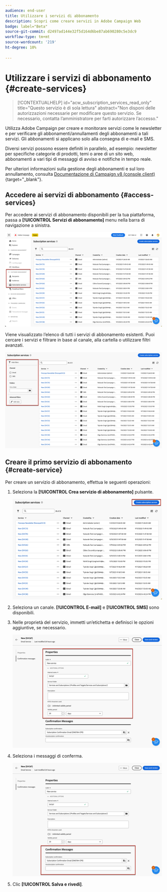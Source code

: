 ```yaml
---
audience: end-user
title: Utilizzare i servizi di abbonamento
description: Scopri come creare servizi in Adobe Campaign Web
badge: label="Beta"
source-git-commit: d2497ad144e32f5d164d6be87ab690280c5e3dc9
workflow-type: tm+mt
source-wordcount: '219'
ht-degree: 10%

---
```



# Utilizzare i servizi di abbonamento {#create-services}

>[!CONTEXTUALHELP]
>id="acw_subscription_services_read_only"
>title="Questo servizio è di sola lettura"
>abstract="Non disponi delle autorizzazioni necessarie per modificare questo servizio. Se necessario, contatta l’amministratore per farti autorizzare l’accesso."

Utilizza Adobe Campaign per creare e monitorare servizi come le newsletter e per verificare gli abbonamenti/annullamenti degli abbonamenti a tali servizi. Gli abbonamenti si applicano solo alla consegna di e-mail e SMS.

Diversi servizi possono essere definiti in parallelo, ad esempio: newsletter per specifiche categorie di prodotti, temi o aree di un sito web, abbonamenti a vari tipi di messaggi di avviso e notifiche in tempo reale.

Per ulteriori informazioni sulla gestione degli abbonamenti e sul loro annullamento, consulta [Documentazione di Campaign v8 (console client)](https://experienceleague.adobe.com/docs/campaign/campaign-v8/audience/subscriptions.html){target="_blank"}.

## Accedere ai servizi di abbonamento {#access-services}

Per accedere ai servizi di abbonamento disponibili per la tua piattaforma, passa a **[!UICONTROL Servizi di abbonamento]** menu nella barra di navigazione a sinistra.

![](assets/service-list.png)

Viene visualizzato l’elenco di tutti i servizi di abbonamento esistenti. Puoi cercare i servizi e filtrare in base al canale, alla cartella o utilizzare filtri avanzati.

![](assets/service-filters.png)

## Creare il primo servizio di abbonamento {#create-service}

Per creare un servizio di abbonamento, effettua le seguenti operazioni:

1. Seleziona la **[!UICONTROL Crea servizio di abbonamento]** pulsante.

   ![](assets/service-create-button.png)

1. Seleziona un canale. **[!UICONTROL E-mail]** e **[!UICONTROL SMS]** sono disponibili.

1. Nelle proprietà del servizio, immetti un’etichetta e definisci le opzioni aggiuntive, se necessario.

   ![](assets/service-create-properties.png)

1. Seleziona i messaggi di conferma.

   ![](assets/service-create-confirmation-msg.png)

1. Clic **[!UICONTROL Salva e rivedi]**.


